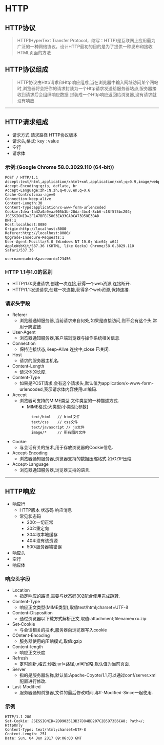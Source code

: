 # HTTP
## HTTP协议
> HTTP(HyperText Transfer Protocol，缩写：HTTP)是互联网上应用最为广泛的一种网络协议。设计HTTP最初的目的是为了提供一种发布和接收HTML页面的方法
## HTTP协议组成
> HTTP协议由Http请求和Http响应组成,当在浏览器中输入网址访问某个网站时,浏览器将会把你的请求封装为一个Http请求发送给服务器站点,服务器接收到请求后会组织响应数据,封装成一个Http响应返回给浏览器,没有请求就没有响应.
---
## HTTP请求组成
- 请求方式 请求路径 HTTP协议版本
- 请求头,格式: key : value
- 空行
- 请求体
### 示例:(Google Chrome 58.0.3029.110 (64-bit))
    POST / HTTP/1.1
    Accept:text/html,application/xhtml+xml,application/xml;q=0.9,image/webp,*/*;q=0.8
    Accept-Encoding:gzip, deflate, br
    Accept-Language:zh-CN,zh;q=0.8,en;q=0.6
    Cache-Control:max-age=0
    Connection:keep-alive
    Content-Length:30
    Content-Type:application/x-www-form-urlencoded
    Cookie:Idea-1a42a0a0=aa005b3b-20da-4bc4-8cb6-c18f575bc204; JSESSIONID=2F147BFBC5803EA33CA0CA73D58E3BAD
    DNT:1
    Host:localhost:8080
    Origin:http://localhost:8080
    Referer:http://localhost:8080/
    Upgrade-Insecure-Requests:1
    User-Agent:Mozilla/5.0 (Windows NT 10.0; Win64; x64) AppleWebKit/537.36 (KHTML, like Gecko) Chrome/58.0.3029.110 Safari/537.36

    username=admin&password=123456
### HTTP 1.1与1.0的区别
- HTTP/1.0:发送请求,创建一次连接,获得一个web资源,连接断开.
- HTTP/1.1:发送请求,创建一次连接,获得多个web资源,保持连接.
### 请求头字段
- Referer
    - 浏览器通知服务器,当前请求来自何处,如果是直接访问,则不会有这个头,常用于防盗链.
- User-Agent
    - 浏览器通知服务器,客户端浏览器与操作系统相关信息.
- Connection
    - 保持连接状态,Keep-Alive 连接中,close 已关闭.
- Host
    - 请求的服务器主机名.
- Content-Length
    - 请求体的长度.
- Content-Type
    - 如果是POST请求,会有这个请求头,默认值为application/x-www-form-urlencoded,表示请求体内容使用url编码.
- Accept
    - 浏览器可支持的MIME类型.文件类型的一种描述方式.
        - MIME格式:大类型/小类型[;参数]
            >
                text/html   // html文件
                text/css    // css文件
                text/javascript // js文件
                image/*     // 所有图片文件
- Cookie
    - 与会话有关的技术,用于存放浏览器的Cookie信息.
- Accept-Encoding
    - 浏览器通知服务器,浏览器支持的数据压缩格式.如:GZIP压缩
- Accept-Language
    - 浏览器通知服务器,浏览器支持的语言.
---
## HTTP响应
- 响应行
    - HTTP版本 状态码 响应消息
    - 常见状态码
        - 200:一切正常
        - 302:重定向
        - 304:取本地缓存
        - 404:没有该资源
        - 500:服务器端错误
- 响应头
- 空行
- 响应体
### 响应头字段
- Location
    - 指定响应的路径,需要与状态码302配合使用完成跳转.
- Content-Type
    - 响应正文类型(MIME类型),取值text/html;charset=UTF-8
- Content-Disposition
    - 通过浏览器以下载方式解析正文,取值:attachment;filename=xx.zip
- Set-Cookie
    - 与会话相关的技术,服务器向浏览器写入cookie
- COntent-Encoding
    - 服务器使用的压缩模式,取值:gzip
- Content-length
    - 响应正文长度
- Refresh
    - 定时刷新,格式:秒数;url=路径,url可省略,默认值为当前页面.
- Server
    - 指的是服务器名称,默认值:Apache-Coyote/1.1,可以通过conf/server.xml配置进行修改.
- Last-Modified
    - 服务器通知浏览器,文件的最后修改时间,与If-Modified-Since一起使用.
### 示例
    HTTP/1.1 200
    Set-Cookie: JSESSIONID=2DD903513B37D84BD207C2B5D73B5CA8; Path=/; HttpOnly
    Content-Type: text/html;charset=UTF-8
    Content-Length: 251
    Date: Sun, 04 Jun 2017 09:06:03 GMT